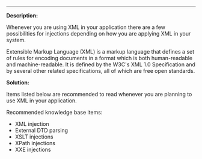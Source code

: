 

-------

**Description:**

Whenever you are using XML in your application there are a few possibilities for 
injections depending on how you are applying XML in your system.

Extensible Markup Language (XML) is a markup language that defines a set of rules for 
encoding documents in a format which is both human-readable and machine-readable. It is 
defined by the W3C's XML 1.0 Specification and by several other related specifications,
all of which are free open standards.

 
**Solution:**

Items listed below are recommended to read whenever you are planning to use XML in your
application.

Recommended knowledge base items:
- XML injection
- External DTD parsing
- XSLT injections
- XPath injections
- XXE injections
